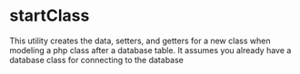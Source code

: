 # startClass
This utility creates the data, setters, and getters for a new class when modeling a php class after a database table.  It assumes you already have a database class for connecting to the database
